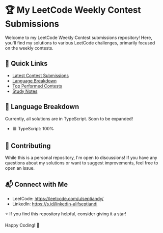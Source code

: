 # 🏆 My LeetCode Weekly Contest Submissions

Welcome to my LeetCode Weekly Contest submissions repository! Here, you'll find my solutions to various LeetCode challenges, primarily focused on the weekly contests.

## 🚀 Quick Links

- [Latest Contest Submissions](#latest-contest-submissions)
- [Language Breakdown](#language-breakdown)
- [Top Performed Contests](#top-performed-contests)
- [Study Notes](#study-notes)

## 🌈 Language Breakdown

Currently, all solutions are in TypeScript. Soon to be expanded!

- 🟦 TypeScript: 100%

## 🤝 Contributing

While this is a personal repository, I'm open to discussions! If you have any questions about my solutions or want to suggest improvements, feel free to open an issue.

## 📬 Connect with Me

- LeetCode: https://leetcode.com/u/septiandy/
- LinkedIn: https://s.id/linkedin-alifseptiandi


⭐️ If you find this repository helpful, consider giving it a star!

Happy Coding! 🚀
